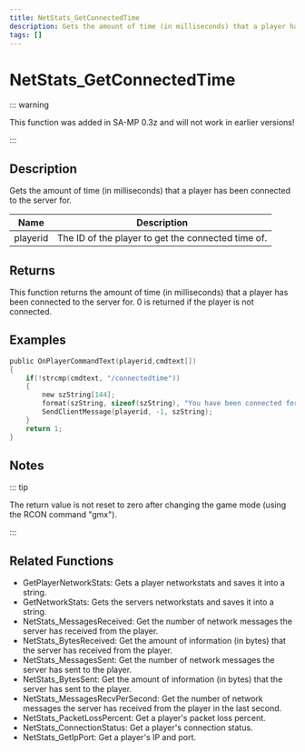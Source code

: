 ```yaml
---
title: NetStats_GetConnectedTime
description: Gets the amount of time (in milliseconds) that a player has been connected to the server for.
tags: []
---
```


# NetStats_GetConnectedTime

<TagLinks />

::: warning

This function was added in SA-MP 0.3z and will not work in earlier versions!

:::

## Description

Gets the amount of time (in milliseconds) that a player has been connected to the server for.


| Name | Description |
|------|-------------|
|playerid | The ID of the player to get the connected time of.|


## Returns

This function returns the amount of time (in milliseconds) that a player has been connected to the server for. 0 is returned if the player is not connected.


## Examples


```c
public OnPlayerCommandText(playerid,cmdtext[])
{    
    if(!strcmp(cmdtext, "/connectedtime"))
    {
        new szString[144];
        format(szString, sizeof(szString), "You have been connected for %i milliseconds.", NetStats_GetConnectedTime(playerid));
        SendClientMessage(playerid, -1, szString);
    }
    return 1;
}
```


## Notes

::: tip

The return value is not reset to zero after changing the game mode (using the RCON command "gmx").

:::


## Related Functions


-  GetPlayerNetworkStats: Gets a player networkstats and saves it into a string.
-  GetNetworkStats: Gets the servers networkstats and saves it into a string.
-  NetStats_MessagesReceived: Get the number of network messages the server has received from the player.
-  NetStats_BytesReceived: Get the amount of information (in bytes) that the server has received from the player.
-  NetStats_MessagesSent: Get the number of network messages the server has sent to the player.
-  NetStats_BytesSent: Get the amount of information (in bytes) that the server has sent to the player.
-  NetStats_MessagesRecvPerSecond: Get the number of network messages the server has received from the player in the last second.
-  NetStats_PacketLossPercent: Get a player's packet loss percent.
-  NetStats_ConnectionStatus: Get a player's connection status.
-  NetStats_GetIpPort: Get a player's IP and port.